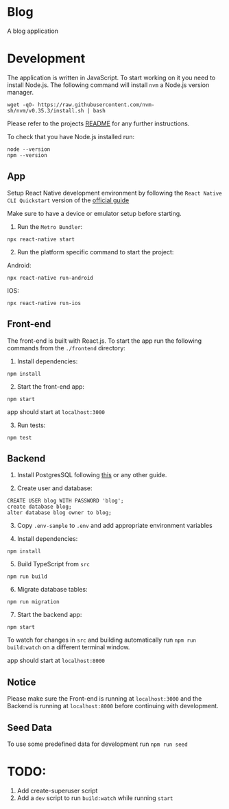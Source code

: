 # Blog

A blog application

# Development

The application is written in JavaScript. To start working on it you need to install Node.js. The following command will install `nvm` a Node.js version manager.

```
wget -qO- https://raw.githubusercontent.com/nvm-sh/nvm/v0.35.3/install.sh | bash
```

Please refer to the projects [README](https://github.com/nvm-sh/nvm#installing-and-updating) for any further instructions.

To check that you have Node.js installed run:

```
node --version
npm --version
```

## App

Setup React Native development environment by following the `React Native CLI Quickstart` version of the [official guide](https://reactnative.dev/docs/environment-setup)

Make sure to have a device or emulator setup before starting.

1. Run the `Metro Bundler`:

```
npx react-native start
```

2. Run the platform specific command to start the project:

Android:

```
npx react-native run-android
```

IOS:

```
npx react-native run-ios
```

## Front-end

The front-end is built with React.js. To start the app run the following commands from the `./frontend` directory:

1. Install dependencies:

```
npm install
```

2. Start the front-end app:

```
npm start
```

app should start at `localhost:3000`

3. Run tests:

```
npm test
```

## Backend

1. Install PostgresSQL following [this](https://wiki.postgresql.org/wiki/Detailed_installation_guides) or any other guide.

2. Create user and database:

```
CREATE USER blog WITH PASSWORD 'blog';
create database blog;
alter database blog owner to blog;
```

3. Copy `.env-sample` to `.env` and add appropriate environment variables

4. Install dependencies:

```
npm install
```

5. Build TypeScript from `src`

```
npm run build
```

6. Migrate database tables:

```
npm run migration
```

7. Start the backend app:

```
npm start
```

To watch for changes in `src` and building automatically run `npm run build:watch` on a different terminal window.

app should start at `localhost:8000`

## Notice

Please make sure the Front-end is running at `localhost:3000` and the Backend is running at `localhost:8000` before continuing with development.

## Seed Data

To use some predefined data for development run `npm run seed`

# TODO:

1. Add create-superuser script
2. Add a `dev` script to run `build:watch` while running `start`
